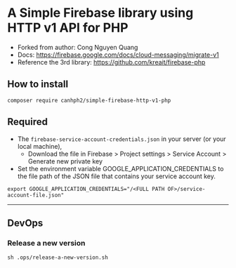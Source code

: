 # A Simple Firebase library using HTTP v1 API for PHP
- Forked from author: Cong Nguyen Quang
- Docs: https://firebase.google.com/docs/cloud-messaging/migrate-v1
- Reference the 3rd library: https://github.com/kreait/firebase-php

## How to install
```shell
composer require canhph2/simple-firebase-http-v1-php
```

## Required
- The `firebase-service-account-credentials.json` in your server (or your local machine),
  - Download the file in Firebase > Project settings > Service Account > Generate new private key
- Set the environment variable GOOGLE_APPLICATION_CREDENTIALS to the file path of the JSON file that contains your service account key.
```shell
export GOOGLE_APPLICATION_CREDENTIALS="/<FULL PATH OF>/service-account-file.json"
```

---

## DevOps
### Release a new version
```shell
sh .ops/release-a-new-version.sh
```
